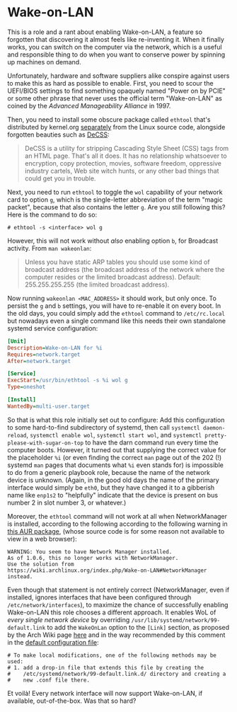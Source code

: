 # Wake-on-LAN

This is a role and a rant about enabling Wake-on-LAN, a feature so
forgotten that discovering it almost feels like re-inventing it. When
it finally works, you can switch on the computer via the network,
which is a useful and responsible thing to do when you want to
conserve power by spinning up machines on demand.

Unfortunately, hardware and software suppliers alike conspire against
users to make this as hard as possible to enable. First, you need to
scour the UEFI/BIOS settings to find something opaquely named "Power
on by PCIE" or some other phrase that never uses the official term
"Wake-on-LAN" as coined by the *Advanced Manageability Alliance* in
1997.

Then, you need to install some obscure package called `ethtool` that's
distributed by kernel.org
[separately](https://mirrors.edge.kernel.org/pub/software/) from the
Linux source code, alongside forgotten beauties such as
[DeCSS](https://en.wikipedia.org/wiki/DeCSS):

> DeCSS is a utility for stripping Cascading Style Sheet (CSS) tags
> from an HTML page. That's all it does. It has no relationship
> whatsoever to encryption, copy protection, movies, software freedom,
> oppressive industry cartels, Web site witch hunts, or any other bad
> things that could get you in trouble.

Next, you need to run `ethtool` to toggle the `wol` capability of your
network card to option `g`, which is the single-letter abbreviation of
the term "magic packet", because that also contains the letter `g`.
Are you still following this? Here is the command to do so:

    # ethtool -s <interface> wol g

However, this will not work without *also* enabling option `b`, for
Broadcast activity. From `man wakeonlan`:

> Unless you have static ARP tables you should use some kind of
broadcast address (the broadcast address of the network where the
computer resides or the limited broadcast address). Default:
255.255.255.255 (the limited broadcast address).

Now running `wakeonlan <MAC_ADDRESS>` it should work, but only once.
To persist the `g` and `b` settings, you will have to re-enable it on
every boot. In the old days, you could simply add the `ethtool`
command to `/etc/rc.local` but nowadays even a single command like
this needs their own standalone systemd service configuration:

```ini
[Unit]
Description=Wake-on-LAN for %i
Requires=network.target
After=network.target

[Service]
ExecStart=/usr/bin/ethtool -s %i wol g
Type=oneshot

[Install]
WantedBy=multi-user.target
```

So that is what this role initially set out to configure: Add this
configuration to some hard-to-find subdirectory of systemd, then call
`systemctl daemon-reload`, `systemctl enable wol`, `systemctl start
wol`, and `systemctl pretty-please-with-sugar-on-top` to have the darn
command run every time the computer boots. However, it turned out that
supplying the correct value for the placeholder `%i` (or even finding
the correct `man` page out of the 202 (!) systemd `man` pages that
documents what `%i` even stands for) is impossible to do from a
generic playbook role, because the name of the network device is
unknown. (Again, in the good old days the name of the primary
interface would simply be `eth0`, but they have changed it to a
gibberish name like `enp1s2` to "helpfully" indicate that the device
is present on bus number 2 in slot number 3, or whatever.)

Moreover, the `ethtool` command will not work at all when
NetworkManager is installed, according to the following according to
the following warning in [this AUR
package](https://aur.archlinux.org/packages/wol-systemd), (whose
source code is for some reason not available to view in a web
browser):

    WARNING: You seem to have Network Manager installed.
    As of 1.0.6, this no longer works with NetworkManager.
    Use the solution from
    https://wiki.archlinux.org/index.php/Wake-on-LAN#NetworkManager
    instead.

Even though that statement is not entirely correct (NetworkManager,
even if installed, ignores interfaces that have been configured
through `/etc/network/interfaces`), to maximize the chance of
successfully enabling Wake-on-LAN this role chooses a different
approach. It enables WoL of *every single network device* by
overriding `/usr/lib/systemd/network/99-default.link` to add the
`WakeOnLan` option to the `[Link]` section, as proposed by the Arch
Wiki page
[here](https://wiki.archlinux.org/title/Wake-on-LAN#Make_it_persistent)
and in the way recommended by this comment in the [default
configuration
file](https://github.com/systemd/systemd/blob/main/network/99-default.link):

```
# To make local modifications, one of the following methods may be used:
# 1. add a drop-in file that extends this file by creating the
#    /etc/systemd/network/99-default.link.d/ directory and creating a
#    new .conf file there.
```

Et voilà! Every network interface will now support Wake-on-LAN, if
available, out-of-the-box. Was that so hard?
